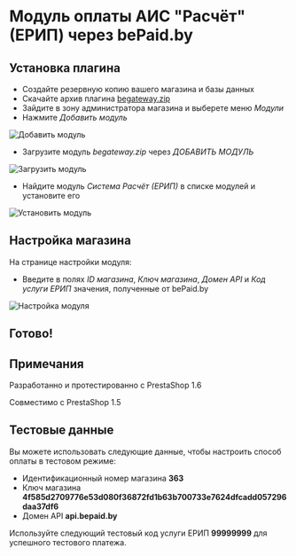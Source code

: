 # Модуль оплаты АИС "Расчёт" (ЕРИП) через bePaid.by

## Установка плагина

  * Создайте резервную копию вашего магазина и базы данных
  * Скачайте архив плагина [begateway.zip](https://github.com/beGateway/prestashop-erip-payment-module/raw/master/begatewayerip.zip)
  * Зайдите в зону администратора магазина и выберете меню _Модули_
  * Нажмите _Добавить модуль_

![Добавить модуль](https://github.com/beGateway/prestashop-erip-payment-module/raw/master/doc/add-module-button-ru.png)

  * Загрузите модуль _begateway.zip_ через _ДОБАВИТЬ МОДУЛЬ_

![Загрузить модуль](https://github.com/beGateway/prestashop-erip-payment-module/raw/master/doc/add-module-file-ru.png)

  * Найдите модуль _Система Расчёт (ЕРИП)_ в списке модулей и установите его

![Установить модуль](https://github.com/beGateway/prestashop-erip-payment-module/raw/master/doc/add-module-install.png)

## Настройка магазина

На странице настройки модуля:

  * Введите в полях _ID магазина_, _Ключ магазина_, _Домен API_ и _Код услуги ЕРИП_ значения, полученные от bePaid.by

![Настройка модуля](https://github.com/beGateway/prestashop-erip-payment-module/raw/master/doc/config-module.png)

## Готово!

## Примечания

Разработанно и протестированно с PrestaShop 1.6

Совместимо с PrestaShop 1.5

## Тестовые данные

Вы можете использовать следующие данные, чтобы настроить способ оплаты в
тестовом режиме:

  * Идентификационный номер магазина __363__
  * Ключ магазина __4f585d2709776e53d080f36872fd1b63b700733e7624dfcadd057296daa37df6__
  * Домен API __api.bepaid.by__

Используйте следующий тестовый код услуги ЕРИП __99999999__ для успешного тестового платежа.
